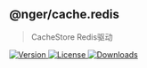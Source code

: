 ## @nger/cache.redis
> CacheStore Redis驱动

<p>
    <a href="https://www.npmjs.com/package/@nger/cache.redis">
        <img src="https://img.shields.io/npm/v/@nger/cache.redis.svg" alt="Version">
    </a>
    <a href="https://www.npmjs.com/package/@nger/cache.redis">
        <img src="https://img.shields.io/npm/l/@nger/cache.redis.svg" alt="License">
    </a>
    <a href="https://npmcharts.com/compare/@nger/cache.redis?minimal=true">
        <img src="https://img.shields.io/npm/dm/@nger/cache.redis.svg" alt="Downloads">
    </a>
</p>

